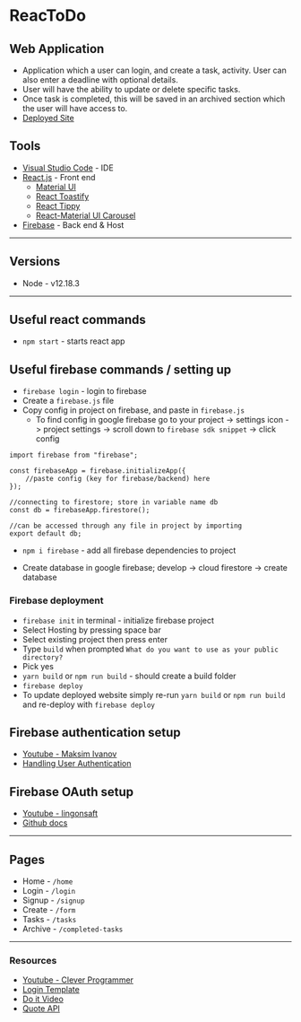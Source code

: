 # ReacToDo

## Web Application

- Application which a user can login, and create a task, activity. User can also enter a deadline with optional details.
- User will have the ability to update or delete specific tasks.
- Once task is completed, this will be saved in an archived section which the user will have access to.
- [Deployed Site](https://react-todo-eb067.web.app)

## Tools

- [Visual Studio Code](https://code.visualstudio.com/) - IDE
- [React.js](https://reactjs.org/docs/hello-world.html) - Front end
  - [Material UI](https://material-ui.com/)
  - [React Toastify](https://www.npmjs.com/package/react-toastify)
  - [React Tippy](https://github.com/tvkhoa/react-tippy)
  - [React-Material UI Carousel](https://www.npmjs.com/package/react-material-ui-carousel)
- [Firebase](https://firebase.google.com/) - Back end & Host

---

## Versions

- Node - v12.18.3

---

## Useful react commands

- `npm start` - starts react app

## Useful firebase commands / setting up

- `firebase login` - login to firebase
- Create a `firebase.js` file
- Copy config in project on firebase, and paste in `firebase.js`
  - To find config in google firebase go to your project -> settings icon -> project settings -> scroll down to `firebase sdk snippet` -> click config

```
import firebase from "firebase";

const firebaseApp = firebase.initializeApp({
    //paste config (key for firebase/backend) here
});

//connecting to firestore; store in variable name db
const db = firebaseApp.firestore();

//can be accessed through any file in project by importing
export default db;
```

- `npm i firebase` - add all firebase dependencies to project

- Create database in google firebase; develop -> cloud firestore -> create database

### Firebase deployment

- `firebase init` in terminal - initialize firebase project
- Select Hosting by pressing space bar
- Select existing project then press enter
- Type `build` when prompted `What do you want to use as your public directory?`
- Pick yes
- `yarn build` or `npm run build` - should create a build folder
- `firebase deploy`
- To update deployed website simply re-run `yarn build` or `npm run build` and re-deploy with `firebase deploy`

## Firebase authentication setup

- [Youtube - Maksim Ivanov](https://www.youtube.com/watch?v=unr4s3jd9qA)
- [Handling User Authentication](https://blog.logrocket.com/user-authentication-firebase-react-apps/)

## Firebase OAuth setup

- [Youtube - lingonsaft](https://www.youtube.com/watch?v=zq0TuNqV0Ew)
- [Github docs](https://github.com/firebase/firebaseui-web-react)
---

## Pages

- Home - `/home`
- Login - `/login`
- Signup - `/signup`
- Create - `/form`
- Tasks - `/tasks`
- Archive - `/completed-tasks`
---
### Resources

- [Youtube - Clever Programmer](https://www.youtube.com/watch?v=VqgTr-nd7Cg&list=PL-J2q3Ga50oMQa1JdSJxYoZELwOJAXExP&index=2&t=9057s)
- [Login Template](https://github.com/mui-org/material-ui/blob/master/docs/src/pages/getting-started/templates/sign-in/SignIn.js)
- [Do it Video](https://www.youtube.com/watch?v=ZXsQAXx_ao0)
- [Quote API](https://type.fit/api/quotes)
